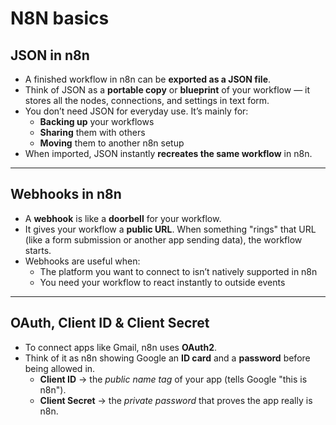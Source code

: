 # N8N basics

## JSON in n8n
- A finished workflow in n8n can be **exported as a JSON file**.  
- Think of JSON as a **portable copy** or **blueprint** of your workflow — it stores all the nodes, connections, and settings in text form.  
- You don’t need JSON for everyday use. It’s mainly for:  
  - **Backing up** your workflows  
  - **Sharing** them with others  
  - **Moving** them to another n8n setup  
- When imported, JSON instantly **recreates the same workflow** in n8n.  

---

## Webhooks in n8n
- A **webhook** is like a **doorbell** for your workflow.  
- It gives your workflow a **public URL**. When something "rings" that URL (like a form submission or another app sending data), the workflow starts.  
- Webhooks are useful when:  
  - The platform you want to connect to isn’t natively supported in n8n  
  - You need your workflow to react instantly to outside events  

---

## OAuth, Client ID & Client Secret
- To connect apps like Gmail, n8n uses **OAuth2**.  
- Think of it as n8n showing Google an **ID card** and a **password** before being allowed in.  
  - **Client ID** → the *public name tag* of your app (tells Google "this is n8n").  
  - **Client Secret** → the *private password* that proves the app really is n8n.